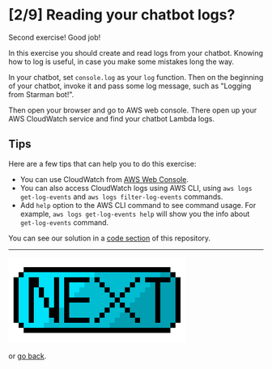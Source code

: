 # [2/9] Reading your chatbot logs?

Second exercise! Good job!

In this exercise you should create and read logs from your chatbot. Knowing how to log is useful, in case you make some mistakes long the way.

In your chatbot, set `console.log` as your `log` function. Then on the beginning of your chatbot, invoke it and pass some log message, such as "Logging from Starman bot!".

Then open your browser and go to AWS web console. There open up your AWS CloudWatch service and find your chatbot Lambda logs.

## Tips

Here are a few tips that can help you to do this exercise:

- You can use CloudWatch from [AWS Web Console](https://console.aws.amazon.com/).
- You can also access CloudWatch logs using AWS CLI, using `aws logs get-log-events` and `aws logs filter-log-events` commands.
- Add `help` option to the AWS CLI command to see command usage. For example, `aws logs get-log-events help` will show you the info about `get-log-events` command.

You can see our solution in a [code section](../code/exercise-02) of this repository.

---

[![Next](../assets/next.png)](./exercise-03.md)

or [go back](./exercise-01.md).

